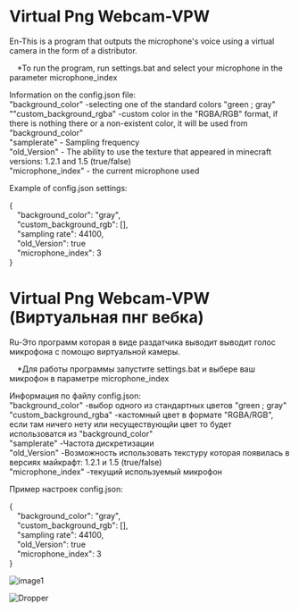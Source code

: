 # Virtual Png Webcam-VPW 
En-This is a program that outputs the microphone's voice using a virtual camera in the form of a distributor.

&emsp;*To run the program, run settings.bat and select your microphone in the parameter microphone_index

Information on the config.json file:\
"background_color" -selecting one of the standard colors "green ; gray"\
""custom_background_rgba" -custom color in the "RGBA/RGB" format, if there is nothing there or a non-existent color, it will be used from "background_color"\
"samplerate" - Sampling frequency\
"old_Version" - The ability to use the texture that appeared in minecraft versions: 1.2.1 and 1.5 (true/false)\
"microphone_index" - the current microphone used

Example of config.json settings:

{\
&emsp;"background_color": "gray",\
&emsp;"custom_background_rgb": [],\
&emsp;"sampling rate": 44100,\
&emsp;"old_Version": true\
&emsp;"microphone_index": 3\
}

# Virtual Png Webcam-VPW (Виртуальная пнг вебка)
Ru-Это программ которая в виде раздатчика выводит выводит голос микрофона с помощю виртуальной камеры. 

&emsp;*Для работы программы запустите settings.bat и выбере ваш микрофон в параметре microphone_index

Информация по файлу config.json:\
"background_color" -выбор одного из стандартных цветов "green ; gray"\
"custom_background_rgba" -кастомный цвет в формате "RGBA/RGB", если там ничего нету или несуществующйи цвет то будет использоватся из "background_color"\
"samplerate" -Частота дискретизации\
"old_Version" -Возможность использовать текстуру которая появилась в версиях майкрафт: 1.2.1 и 1.5	(true/false)\
"microphone_index" -текущий используемый микрофон 

Пример настроек config.json:

{\
&emsp;"background_color": "gray",\
&emsp;"custom_background_rgb": [],\
&emsp;"sampling rate": 44100,\
&emsp;"old_Version": true\
&emsp;"microphone_index": 3\
}



![image1](https://github.com/user-attachments/assets/ff5ac38f-828b-4f26-b946-7fe0b6ecc8ef)

![Dropper](https://github.com/user-attachments/assets/1f5e5693-a956-4296-8c31-04ab6826679d)
